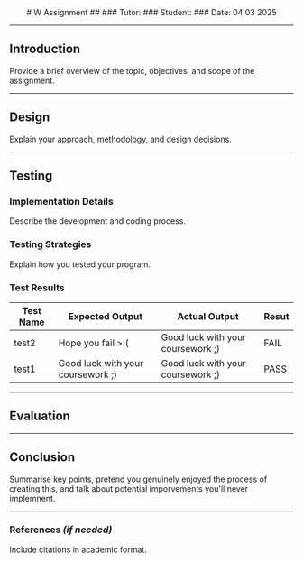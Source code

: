 <div align="center">
#  W Assignment 
## 
### Tutor: 
### Student: 
### Date: 04 03 2025
</div>

---

## **Introduction**
Provide a brief overview of the topic, objectives, and scope of the assignment.

---

## **Design**
Explain your approach, methodology, and design decisions.

---

## **Testing**

### **Implementation Details**
Describe the development and coding process.

### **Testing Strategies**
Explain how you tested your program.

### **Test Results**




| **Test Name** | **Expected Output** | **Actual Output** | **Resut** |
|-----------|----------------|--------------|--------|
| test2 | Hope you fail >:( | Good luck with your coursework ;) | FAIL |
| test1 | Good luck with your coursework ;) | Good luck with your coursework ;) | PASS |


---
                              
## **Evaluation**

---

## **Conclusion**
Summarise key points, pretend you genuinely enjoyed the process of creating this, and talk about potential imporvements you'll never implemnent.

---

### **References** *(if needed)*
Include citations in academic format.
